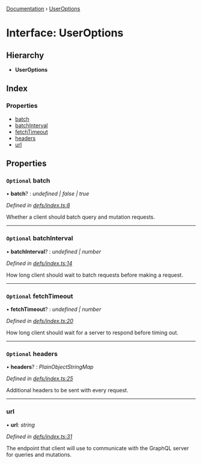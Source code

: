 [Documentation](../README.md) › [UserOptions](useroptions.md)

# Interface: UserOptions

## Hierarchy

* **UserOptions**

## Index

### Properties

* [batch](useroptions.md#optional-batch)
* [batchInterval](useroptions.md#optional-batchinterval)
* [fetchTimeout](useroptions.md#optional-fetchtimeout)
* [headers](useroptions.md#optional-headers)
* [url](useroptions.md#url)

## Properties

### `Optional` batch

• **batch**? : *undefined | false | true*

*Defined in [defs/index.ts:8](https://github.com/badbatch/graphql-box/blob/cfaf258/packages/fetch-manager/src/defs/index.ts#L8)*

Whether a client should batch query and mutation
requests.

___

### `Optional` batchInterval

• **batchInterval**? : *undefined | number*

*Defined in [defs/index.ts:14](https://github.com/badbatch/graphql-box/blob/cfaf258/packages/fetch-manager/src/defs/index.ts#L14)*

How long client should wait to batch requests
before making a request.

___

### `Optional` fetchTimeout

• **fetchTimeout**? : *undefined | number*

*Defined in [defs/index.ts:20](https://github.com/badbatch/graphql-box/blob/cfaf258/packages/fetch-manager/src/defs/index.ts#L20)*

How long client should wait for a server to
respond before timing out.

___

### `Optional` headers

• **headers**? : *PlainObjectStringMap*

*Defined in [defs/index.ts:25](https://github.com/badbatch/graphql-box/blob/cfaf258/packages/fetch-manager/src/defs/index.ts#L25)*

Additional headers to be sent with every request.

___

###  url

• **url**: *string*

*Defined in [defs/index.ts:31](https://github.com/badbatch/graphql-box/blob/cfaf258/packages/fetch-manager/src/defs/index.ts#L31)*

The endpoint that client will use to communicate with the
GraphQL server for queries and mutations.
